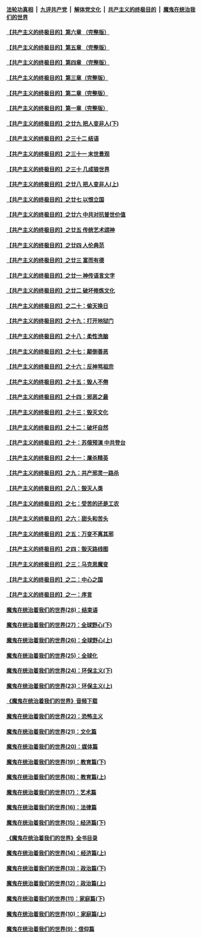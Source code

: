 ####  [法轮功真相](../../../../basic/blob/master/README.md?t=04032030) &nbsp;|&nbsp; [九评共产党](../../../../9ping.md/blob/master/README.md?t=04032030) &nbsp;|&nbsp; [解体党文化](../../../../jtdwh.md/blob/master/README.md?t=04032030)  &nbsp;|&nbsp; [共产主义的终极目的](../../../../gczydzjmd.md/blob/master/README.md?t=04032030) &nbsp;|&nbsp; [魔鬼在统治我们的世界](../../../../mgztzwmdsj.md/blob/master/README.md?t=04032030) 

#### [【共产主义的终极目的】第六章 （完整版）](../pages/nsc422/n11428913.md?t=04032030) 

#### [【共产主义的终极目的】第五章 （完整版）](../pages/nsc422/n11428912.md?t=04032030) 

#### [【共产主义的终极目的】第四章 （完整版）](../pages/nsc422/n11428907.md?t=04032030) 

#### [【共产主义的终极目的】第三章（完整版）](../pages/nsc422/n11428848.md?t=04032030) 

#### [【共产主义的终极目的】第二章（完整版）](../pages/nsc422/n11428831.md?t=04032030) 

#### [【共产主义的终极目的】第一章（完整版）](../pages/nsc422/n11417651.md?t=04032030) 

#### [【共产主义的终极目的】之廿九 把人变非人(下)](../pages/nsc422/n11344140.md?t=04032030) 

#### [【共产主义的终极目的】之三十二 结语](../pages/nsc422/n11360535.md?t=04032030) 

#### [【共产主义的终极目的】之三十一 末世景观](../pages/nsc422/n11351129.md?t=04032030) 

#### [【共产主义的终极目的】之三十 几成狼世界](../pages/nsc422/n11348280.md?t=04032030) 

#### [【共产主义的终极目的】之廿八 把人变非人(上)](../pages/nsc422/n11340492.md?t=04032030) 

#### [【共产主义的终极目的】之廿七 以恨立国](../pages/nsc422/n11336944.md?t=04032030) 

#### [【共产主义的终极目的】之廿六 中共对抗普世价值](../pages/nsc422/n11324785.md?t=04032030) 

#### [【共产主义的终极目的】之廿五 传统艺术颂神](../pages/nsc422/n11296396.md?t=04032030) 

#### [【共产主义的终极目的】之廿四 人伦典范](../pages/nsc422/n11296397.md?t=04032030) 

#### [【共产主义的终极目的】之廿三 富而有德](../pages/nsc422/n11283598.md?t=04032030) 

#### [【共产主义的终极目的】之廿一 神传语言文字](../pages/nsc422/n11263265.md?t=04032030) 

#### [【共产主义的终极目的】之廿二 破坏修炼文化](../pages/nsc422/n11245728.md?t=04032030) 

#### [【共产主义的终极目的】之二十：偷天换日](../pages/nsc422/n11238846.md?t=04032030) 

#### [【共产主义的终极目的】之十九：打开地狱门](../pages/nsc422/n11206376.md?t=04032030) 

#### [【共产主义的终极目的】之十八：柔性洗脑](../pages/nsc422/n11199994.md?t=04032030) 

#### [【共产主义的终极目的】之十七：颠倒善恶](../pages/nsc422/n11179782.md?t=04032030) 

#### [【共产主义的终极目的】之十六：反神骂祖宗](../pages/nsc422/n11166798.md?t=04032030) 

#### [【共产主义的终极目的】之十五：毁人不倦](../pages/nsc422/n11166792.md?t=04032030) 

#### [【共产主义的终极目的】之十四：邪恶之最](../pages/nsc422/n11150249.md?t=04032030) 

#### [【共产主义的终极目的】之十三：毁灭文化](../pages/nsc422/n11135227.md?t=04032030) 

#### [【共产主义的终极目的】之十二：破坏自然](../pages/nsc422/n11135214.md?t=04032030) 

#### [【共产主义的终极目的】之十：苏俄预演 中共登台](../pages/nsc422/n11118424.md?t=04032030) 

#### [【共产主义的终极目的】之十一：屠杀精英](../pages/nsc422/n11118442.md?t=04032030) 

#### [【共产主义的终极目的】之九：共产邪灵一路杀](../pages/nsc422/n11114139.md?t=04032030) 

#### [【共产主义的终极目的】之八：毁灭人类](../pages/nsc422/n11108503.md?t=04032030) 

#### [【共产主义的终极目的】之七：受苦的还是工农](../pages/nsc422/n11101809.md?t=04032030) 

#### [【共产主义的终极目的】之六：甜头和苦头](../pages/nsc422/n11096971.md?t=04032030) 

#### [【共产主义的终极目的】之五：万变不离其邪](../pages/nsc422/n11091285.md?t=04032030) 

#### [【共产主义的终极目的】之四：毁灭路线图](../pages/nsc422/n11086284.md?t=04032030) 

#### [【共产主义的终极目的】之三：马克思魔变](../pages/nsc422/n11061941.md?t=04032030) 

#### [【共产主义的终极目的】之二：中心之国](../pages/nsc422/n11047728.md?t=04032030) 

#### [【共产主义的终极目的】之一：序言](../pages/nsc422/n11086077.md?t=04032030) 

#### [魔鬼在统治着我们的世界(28)：结束语](../pages/nsc422/n10936246.md?t=04032030) 

#### [魔鬼在统治着我们的世界(27)：全球野心(下)](../pages/nsc422/n10928319.md?t=04032030) 

#### [魔鬼在统治着我们的世界(26)：全球野心(上)](../pages/nsc422/n10900318.md?t=04032030) 

#### [魔鬼在统治着我们的世界(25)：全球化](../pages/nsc422/n10788205.md?t=04032030) 

#### [魔鬼在统治着我们的世界(24)：环保主义(下)](../pages/nsc422/n10695307.md?t=04032030) 

#### [魔鬼在统治着我们的世界(23)：环保主义(上)](../pages/nsc422/n10688613.md?t=04032030) 

#### [《魔鬼在统治着我们的世界》音频下载](../pages/nsc422/n10635553.md?t=04032030) 

#### [魔鬼在统治着我们的世界(22)：恐怖主义](../pages/nsc422/n10614727.md?t=04032030) 

#### [魔鬼在统治着我们的世界(21)：文化篇](../pages/nsc422/n10597706.md?t=04032030) 

#### [魔鬼在统治着我们的世界(20)：媒体篇](../pages/nsc422/n10586579.md?t=04032030) 

#### [魔鬼在统治着我们的世界(19)：教育篇(下)](../pages/nsc422/n10564808.md?t=04032030) 

#### [魔鬼在统治着我们的世界(18)：教育篇(上)](../pages/nsc422/n10526970.md?t=04032030) 

#### [魔鬼在统治着我们的世界(17)：艺术篇](../pages/nsc422/n10499093.md?t=04032030) 

#### [魔鬼在统治着我们的世界(16)：法律篇](../pages/nsc422/n10485969.md?t=04032030) 

#### [魔鬼在统治着我们的世界(15)：经济篇(下)](../pages/nsc422/n10469975.md?t=04032030) 

#### [《魔鬼在统治着我们的世界》全书目录](../pages/nsc422/n10464261.md?t=04032030) 

#### [魔鬼在统治着我们的世界(14)：经济篇(上)](../pages/nsc422/n10457370.md?t=04032030) 

#### [魔鬼在统治着我们的世界(13)：政治篇(下)](../pages/nsc422/n10448270.md?t=04032030) 

#### [魔鬼在统治着我们的世界(12)：政治篇(上)](../pages/nsc422/n10444576.md?t=04032030) 

#### [魔鬼在统治着我们的世界(11)：家庭篇(下)](../pages/nsc422/n10440961.md?t=04032030) 

#### [魔鬼在统治着我们的世界(10)：家庭篇(上)](../pages/nsc422/n10435448.md?t=04032030) 

#### [魔鬼在统治着我们的世界(9)：信仰篇](../pages/nsc422/n10432159.md?t=04032030) 

